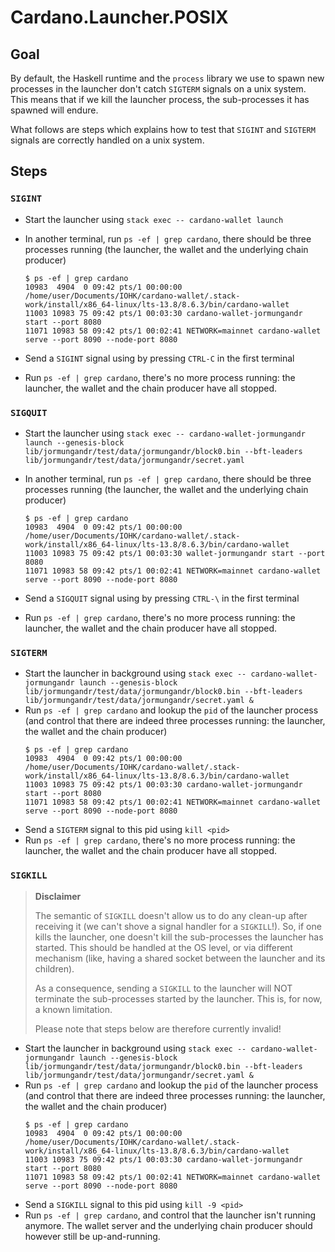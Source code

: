 # Cardano.Launcher.POSIX

## Goal

By default, the Haskell runtime and the `process` library we use to spawn new
processes in the launcher don't catch `SIGTERM` signals on a unix system. This
means that if we kill the launcher process, the sub-processes it has spawned
will endure.

What follows are steps which explains how to test that `SIGINT` and `SIGTERM`
signals are correctly handled on a unix system.

## Steps

### `SIGINT`

- Start the launcher using `stack exec -- cardano-wallet launch`
- In another terminal, run `ps -ef | grep cardano`, there should be three
  processes running (the launcher, the wallet and the underlying chain
  producer)
  ```
  $ ps -ef | grep cardano
  10983  4904  0 09:42 pts/1 00:00:00 /home/user/Documents/IOHK/cardano-wallet/.stack-work/install/x86_64-linux/lts-13.8/8.6.3/bin/cardano-wallet
  11003 10983 75 09:42 pts/1 00:03:30 cardano-wallet-jormungandr start --port 8080
  11071 10983 58 09:42 pts/1 00:02:41 NETWORK=mainnet cardano-wallet serve --port 8090 --node-port 8080
  ```

- Send a `SIGINT` signal using by pressing `CTRL-C` in the first terminal
- Run `ps -ef | grep cardano`, there's no more process running: the launcher,
  the wallet and the chain producer have all stopped.


### `SIGQUIT`

- Start the launcher using `stack exec -- cardano-wallet-jormungandr launch --genesis-block lib/jormungandr/test/data/jormungandr/block0.bin --bft-leaders lib/jormungandr/test/data/jormungandr/secret.yaml`
- In another terminal, run `ps -ef | grep cardano`, there should be three
  processes running (the launcher, the wallet and the underlying chain
  producer)
  ```
  $ ps -ef | grep cardano
  10983  4904  0 09:42 pts/1 00:00:00 /home/user/Documents/IOHK/cardano-wallet/.stack-work/install/x86_64-linux/lts-13.8/8.6.3/bin/cardano-wallet
  11003 10983 75 09:42 pts/1 00:03:30 wallet-jormungandr start --port 8080
  11071 10983 58 09:42 pts/1 00:02:41 NETWORK=mainnet cardano-wallet serve --port 8090 --node-port 8080
  ```

- Send a `SIGQUIT` signal using by pressing `CTRL-\` in the first terminal
- Run `ps -ef | grep cardano`, there's no more process running: the launcher,
  the wallet and the chain producer have all stopped.


### `SIGTERM`

- Start the launcher in background using `stack exec -- cardano-wallet-jormungandr launch --genesis-block lib/jormungandr/test/data/jormungandr/block0.bin --bft-leaders lib/jormungandr/test/data/jormungandr/secret.yaml &`
- Run `ps -ef | grep cardano` and lookup the `pid` of the launcher process (and
  control that there are indeed three processes running: the launcher, the
  wallet and the chain producer)
  ```
  $ ps -ef | grep cardano
  10983  4904  0 09:42 pts/1 00:00:00 /home/user/Documents/IOHK/cardano-wallet/.stack-work/install/x86_64-linux/lts-13.8/8.6.3/bin/cardano-wallet
  11003 10983 75 09:42 pts/1 00:03:30 cardano-wallet-jormungandr start --port 8080
  11071 10983 58 09:42 pts/1 00:02:41 NETWORK=mainnet cardano-wallet serve --port 8090 --node-port 8080
  ```
- Send a `SIGTERM` signal to this pid using `kill <pid>`
- Run `ps -ef | grep cardano`, there's no more process running: the launcher,
  the wallet and the chain producer have all stopped.


### `SIGKILL`

> **Disclaimer**
>
> The semantic of `SIGKILL` doesn't allow us to do any clean-up after receiving
> it (we can't shove a signal handler for a `SIGKILL`!). So, if one kills the
> launcher, one doesn't kill the sub-processes the launcher has started. This
> should be handled at the OS level, or via different mechanism (like, having a
> shared socket between the launcher and its children).
>
> As a consequence, sending a `SIGKILL` to the launcher will NOT terminate the
> sub-processes started by the launcher. This is, for now, a known limitation.
>
> Please note that steps below are therefore currently invalid!

- Start the launcher in background using `stack exec -- cardano-wallet-jormungandr launch --genesis-block lib/jormungandr/test/data/jormungandr/block0.bin --bft-leaders lib/jormungandr/test/data/jormungandr/secret.yaml &`
- Run `ps -ef | grep cardano` and lookup the `pid` of the launcher process (and
  control that there are indeed three processes running: the launcher, the
  wallet and the chain producer)
  ```
  $ ps -ef | grep cardano
  10983  4904  0 09:42 pts/1 00:00:00 /home/user/Documents/IOHK/cardano-wallet/.stack-work/install/x86_64-linux/lts-13.8/8.6.3/bin/cardano-wallet
  11003 10983 75 09:42 pts/1 00:03:30 cardano-wallet-jormungandr start --port 8080
  11071 10983 58 09:42 pts/1 00:02:41 NETWORK=mainnet cardano-wallet serve --port 8090 --node-port 8080
  ```
- Send a `SIGKILL` signal to this pid using `kill -9 <pid>`
- Run `ps -ef | grep cardano`, and control that the launcher isn't running
  anymore. The wallet server and the underlying chain producer should however
  still be up-and-running.
